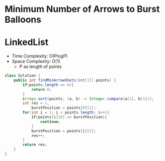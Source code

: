 # Minimum Number of Arrows to Burst Balloons

# LinkedList

- Time Complexity: O(PlogP)
- Space Complexity: O(1)
  - P as length of points

```java
class Solution {
    public int findMinArrowShots(int[][] points) {
        if(points.length == 0){
            return 0;
        }
        Arrays.sort(points, (a, b) -> Integer.compare(a[1], b[1]));
        int res = 1,
            burstPosition = points[0][1];
        for(int i = 1; i < points.length; i++){
            if(points[i][0] <= burstPosition){
                continue;
            }
            burstPosition = points[i][1];
            res++;
        }
        return res;
    }
}
```

